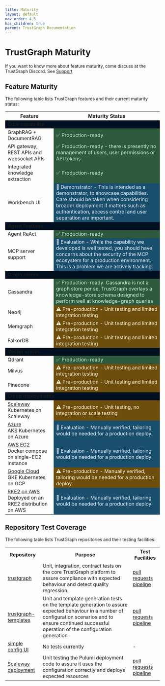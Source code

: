 ```yaml
---
title: Maturity
layout: default
nav_order: 4.5
has_children: true
parent: TrustGraph Documentation
---
```


# TrustGraph Maturity

If you want to know more about feature maturity, come discuss at the
TrustGraph Discord.  See [Support](community/support)

## Feature Maturity

The following table lists TrustGraph features and their current maturity status:

<table>
    <tr>
        <th>Feature</th>
        <th>Maturity Status</th>
    </tr>
    <tr>
        <td colspan="2" style="background-color: #001020"><b>Core capability</b></td>
    </tr>
    <tr>
        <td>GraphRAG + DocumentRAG</td>
        <td style="background-color: #2d5a3d; color: #d4f4dd;">✅ Production-ready</td>
    </tr>
    <tr>
        <td>API gateway, REST APIs and websocket APIs</td>
        <td style="background-color: #2d5a3d; color: #d4f4dd;">✅ Production-ready - there is presently no management of users, user permissions or API tokens</td>
    </tr>
    <tr>
        <td>Integrated knowledge extraction</td>
        <td style="background-color: #2d5a3d; color: #d4f4dd;">✅ Production-ready</td>
    </tr>
    <tr>
        <td>Workbench UI</td>
        <td style="background-color: #1a4e6d; color: #e8f4fd;">🔬 Demonstrator - This is intended as a demonstrator, to showcase capabilities.  Care should be taken when considering broader deployment if matters such as authentication, access control and user separation are important.</td>
    </tr>
    <tr>
        <td colspan="2" style="background-color: #001020"><b>Agent features</b></td>
    </tr>
    <tr>
        <td>Agent ReAct</td>
        <td style="background-color: #2d5a3d; color: #d4f4dd;">✅ Production-ready</td>
    </tr>
    <tr>
        <td>MCP server support</td>
        <td style="background-color: #1a4e6d; color: #e8f4fd;">🔬 Evaluation - While the capability we developed is well tested, you should have concerns about the security of the MCP ecosystem for a production environment.  This is a problem we are actively tracking.</td>
    </tr>
    <tr>
        <td colspan="2" style="background-color: #001020"><b>Graph stores</b></td>
    </tr>
    <tr>
        <td>Cassandra</td>
        <td style="background-color: #2d5a3d; color: #d4f4dd;">✅ Production-ready.  Cassandra is not a graph store per se. TrustGraph overlays a knowledge-store schema designed to perform well at knowledge-graph queries</td>
    </tr>
    <tr>
        <td>Neo4j</td>
        <td style="background-color: #6d4e0c; color: #fff4d6;">⚠️ Pre-production - Unit testing and limited integration testing</td>
    </tr>
    <tr>
        <td>Memgraph</td>
        <td style="background-color: #6d4e0c; color: #fff4d6;">⚠️ Pre-production - Unit testing and limited integration testing</td>
    </tr>
    <tr>
        <td>FalkorDB</td>
        <td style="background-color: #6d4e0c; color: #fff4d6;">⚠️ Pre-production - Unit testing and limited integration testing</td>
    </tr>
    <tr>
        <td colspan="2" style="background-color: #001020"><b>Vector stores</b></td>
    </tr>
    <tr>
        <td>Qdrant</td>
        <td style="background-color: #2d5a3d; color: #d4f4dd;">✅ Production-ready</td>
    </tr>
    <tr>
        <td>Milvus</td>
        <td style="background-color: #6d4e0c; color: #fff4d6;">⚠️ Pre-production - Unit testing and limited integration testing</td>
    </tr>
    <tr>
        <td>Pinecone</td>
        <td style="background-color: #6d4e0c; color: #fff4d6;">⚠️ Pre-production - Unit testing and limited integration testing</td>
    </tr>
    <tr>
        <td colspan="2" style="background-color: #001020"><b>Cloud deployments</b></td>
    </tr>
    <tr>
        <td><a href="https://github.com/trustgraph-ai/pulumi-trustgraph-scaleway">Scaleway</a><br/>Kubernetes on Scaleway</td>
        <td style="background-color: #6d4e0c; color: #fff4d6;">⚠️ Pre-production - Unit testing, no integration or scale testing</td>
    </tr>
    <tr>
        <td><a href="https://github.com/trustgraph-ai/pulumi-trustgraph-aks">Azure</a><br/>AKS Kubernetes on Azure</td>
        <td style="background-color: #1a4e6d; color: #e8f4fd;">🔬 Evaluation - Manually verified, tailoring would be needed for a production deploy.</td>
    </tr>
    <tr>
        <td><a href="https://github.com/trustgraph-ai/pulumi-trustgraph-ec2">AWS EC2</a><br/>Docker compose on single-EC2 instance</td>
        <td style="background-color: #1a4e6d; color: #e8f4fd;">🔬 Evaluation - Manually verified, tailoring would be needed for a production deploy.</td>
    </tr>
    <tr>
        <td><a href="https://github.com/trustgraph-ai/pulumi-trustgraph-gke">Google Cloud</a><br>GKE Kubernetes on GCP</td>
        <td style="background-color: #6d4e0c; color: #fff4d6;">⚠️ Pre-production - Manually verified, tailoring would be needed for a production deploy.</td>
    </tr>
    <tr>
        <td><a href="https://github.com/trustgraph-ai/pulumi-trustgraph-aws-rke">RKE2 on AWS</a><br/>Deployed on an RKE2 distribution on AWS</td>
        <td style="background-color: #1a4e6d; color: #e8f4fd;">🔬 Evaluation - Manually verified, tailoring would be needed for a production deploy.</td>
    </tr>
</table>

## Repository Test Coverage

The following table lists TrustGraph repositories and their testing facilities:

<table>
    <tr>
        <th>Repository</th>
        <th>Purpose</th>
        <th>Test Facilities</th>
    </tr>
    <tr>
        <td><a href="https://github.com/trustgraph-ai/trustgraph">trustgraph</a></td>
        <td>Unit, integration, contract tests on the core TrustGraph platform to assure compliance with expected behaviour and detect quality regression.</td>
        <td><a href="https://github.com/trustgraph-ai/trustgraph/actions/workflows/pull-request.yaml">pull requests pipeline</a></td>
    </tr>
    <tr>
        <td><a href="https://github.com/trustgraph-ai/trustgraph-templates">trustgraph-templates</a></td>
        <td>Unit and template generation tests on the template generation to assure expected behaviour in a number of configuration scenarios and to ensure continued successful operation of the configuration generation</td>
        <td><a href="https://github.com/trustgraph-ai/trustgraph-templates/actions/workflows/pull-request.yaml">pull requests pipeline</a></td>
    </tr>
    <tr>
        <td><a href="https://github.com/trustgraph-ai/simple-config-ui">simple config UI</a></td>
        <td>No tests currently</td>
        <td>-</td>
    </tr>
    <tr>
        <td><a href="https://github.com/trustgraph-ai/pulumi-trustgraph-scaleway">Scaleway deployment</a></td>
        <td>Unit testing the Pulumi deployment code to assure it uses the configuration correctly and deploys expected resources</td>
        <td><a href="https://github.com/trustgraph-ai/pulumi-trustgraph-scaleway/actions/workflows/pull-request.yaml">pull requests pipeline</a></td>
    </tr>
</table>

